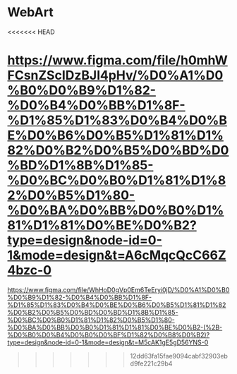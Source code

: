 # WebArt

<<<<<<< HEAD

https://www.figma.com/file/h0mhWFCsnZScIDzBJl4pHv/%D0%A1%D0%B0%D0%B9%D1%82-%D0%B4%D0%BB%D1%8F-%D1%85%D1%83%D0%B4%D0%BE%D0%B6%D0%B5%D1%81%D1%82%D0%B2%D0%B5%D0%BD%D0%BD%D1%8B%D1%85-%D0%BC%D0%B0%D1%81%D1%82%D0%B5%D1%80-%D0%BA%D0%BB%D0%B0%D1%81%D1%81%D0%BE%D0%B2?type=design&node-id=0-1&mode=design&t=A6cMqcQcC66Z4bzc-0
=======
https://www.figma.com/file/WhHoD0gVp0Em6TeEryi0jD/%D0%A1%D0%B0%D0%B9%D1%82-%D0%B4%D0%BB%D1%8F-%D1%85%D1%83%D0%B4%D0%BE%D0%B6%D0%B5%D1%81%D1%82%D0%B2%D0%B5%D0%BD%D0%BD%D1%8B%D1%85-%D0%BC%D0%B0%D1%81%D1%82%D0%B5%D1%80-%D0%BA%D0%BB%D0%B0%D1%81%D1%81%D0%BE%D0%B2-(%2B-%D0%B0%D0%B4%D0%B0%D0%BF%D1%82%D0%B8%D0%B2)?type=design&node-id=0-1&mode=design&t=M5cAK1gE5gD56YNS-0
>>>>>>> 12dd63fa15fae9094cabf32903ebd9fe221c29b4
